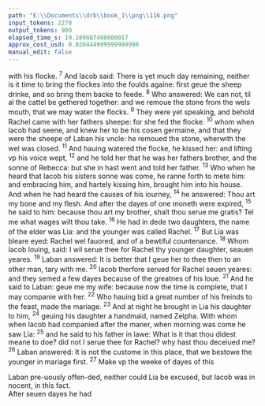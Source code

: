```yaml
---
path: "E:\\Documents\\drb\\book_1\\png\\116.png"
input_tokens: 2270
output_tokens: 909
elapsed_time_s: 19.289087400000017
approx_cost_usd: 0.020444999999999998
manual_edit: false
---
```

with his flocke. <sup>7</sup> And Iacob said: There is yet much day remaining, neither is it time to bring the flockes into the foulds againe: first geue the sheep drinke, and so bring them backe to feede. <sup>8</sup> Who answered: We can not, til al the cattel be gethered together: and we remoue the stone from the wels mouth, that we may water the flocks. <sup>9</sup> They were yet speaking, and behold Rachel came with her fathers sheepe: for she fed the flocke. <sup>10</sup> whom when Iacob had seene, and knew her to be his cosen germaine, and that they were the sheepe of Laban his vncle: he remoued the stone, wherwith the wel was closed. <sup>11</sup> And hauing watered the flocke, he kissed her: and lifting vp his voice wept, <sup>12</sup> and he told her that he was her fathers brother, and the sonne of Rebecca: but she in hast went and told her father. <sup>13</sup> Who when he heard that Iacob his sisters sonne was come, he ranne forth to mete him: and embracing him, and hartely kissing him, brought him into his house. And when he had heard the causes of his iourney, <sup>14</sup> he answered: Thou art my bone and my flesh. And after the dayes of one moneth were expired, <sup>15</sup> he said to him: because thou art my brother, shalt thou serue me gratis? Tel me what wages wilt thou take. <sup>16</sup> He had in dede two daughters, the name of the elder was Lia: and the younger was called Rachel. <sup>17</sup> But Lia was bleare eyed: Rachel wel fauored, and of a bewtiful countenance. <sup>18</sup> Whom Iacob louing, said: I wil serue thee for Rachel thy younger daughter, seauen yeares. <sup>19</sup> Laban answered: It is better that I geue her to thee then to an other man, tary with me. <sup>20</sup> Iacob therfore serued for Rachel seuen yeares: and they semed a few dayes because of the greatnes of his loue. <sup>21</sup> And he said to Laban: geue me my wife: because now the time is complete, that I may companie with her. <sup>22</sup> Who hauing bid a great number of his freinds to the feast, made the mariage. <sup>23</sup> And at night he brought in Lia his daughter to him, <sup>24</sup> geuing his daughter a handmaid, named Zelpha. With whom when Iacob had companied after the maner, when morning was come he saw Lia: <sup>25</sup> and he said to his father in lawe: What is it that thou didest meane to doe? did not I serue thee for Rachel? why hast thou deceiued me? <sup>26</sup> Laban answered: It is not the custome in this place, that we bestowe the younger in mariage first. <sup>27</sup> Make vp the weeke of dayes of this

[^1]: S. Augustin. (q.87.in Gen) comendeth familiar kissing of kinsfolke and frendes as a laudable custome in some countries. It is no where more ciuil & modest then in England.

<aside>Laban pre-uously offen-ded, neither could Lia be excused, but Iacob was in nocent, in this fact.</aside>

<aside>After seuen dayes he had</aside>